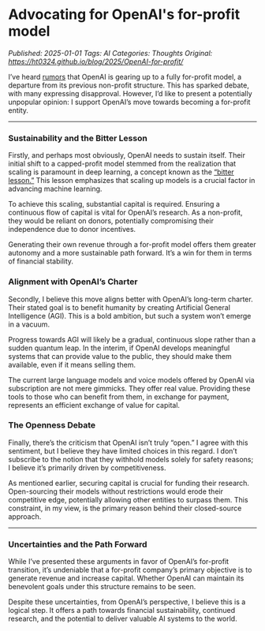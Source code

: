 # Advocating for OpenAI's for-profit model
_Published: 2025-01-01_
_Tags: AI_
_Categories: Thoughts_
_Original: https://ht0324.github.io/blog/2025/OpenAI-for-profit/_

<p>I’ve heard <a href="https://www.nytimes.com/2024/12/27/technology/openai-public-benefit-corporation.html">rumors</a> that OpenAI is gearing up to a fully for-profit model, a departure from its previous non-profit structure. This has sparked debate, with many expressing disapproval. However, I’d like to present a potentially unpopular opinion: I support OpenAI’s move towards becoming a for-profit entity.</p>

<hr />
<h3 id="sustainability-and-the-bitter-lesson">Sustainability and the Bitter Lesson</h3>

<p>Firstly, and perhaps most obviously, OpenAI needs to sustain itself. Their initial shift to a capped-profit model stemmed from the realization that scaling is paramount in deep learning, a concept known as the <a href="https://www.cs.utexas.edu/~eunsol/courses/data/bitter_lesson.pdf">“bitter lesson.”</a> This lesson emphasizes that scaling up models is a crucial factor in advancing machine learning.</p>

<p>To achieve this scaling, substantial capital is required. Ensuring a continuous flow of capital is vital for OpenAI’s research. As a non-profit, they would be reliant on donors, potentially compromising their independence due to donor incentives.</p>

<p>Generating their own revenue through a for-profit model offers them greater autonomy and a more sustainable path forward. It’s a win for them in terms of financial stability.</p>

<h3 id="alignment-with-openais-charter">Alignment with OpenAI’s Charter</h3>

<p>Secondly, I believe this move aligns better with OpenAI’s long-term charter. Their stated goal is to benefit humanity by creating Artificial General Intelligence (AGI). This is a bold ambition, but such a system won’t emerge in a vacuum.</p>

<p>Progress towards AGI will likely be a gradual, continuous slope rather than a sudden quantum leap. In the interim, if OpenAI develops meaningful systems that can provide value to the public, they should make them available, even if it means selling them.</p>

<p>The current large language models and voice models offered by OpenAI via subscription are not mere gimmicks. They offer real value. Providing these tools to those who can benefit from them, in exchange for payment, represents an efficient exchange of value for capital.</p>

<h3 id="the-openness-debate">The Openness Debate</h3>

<p>Finally, there’s the criticism that OpenAI isn’t truly “open.” I agree with this sentiment, but I believe they have limited choices in this regard. I don’t subscribe to the notion that they withhold models solely for safety reasons; I believe it’s primarily driven by competitiveness.</p>

<p>As mentioned earlier, securing capital is crucial for funding their research. Open-sourcing their models without restrictions would erode their competitive edge, potentially allowing other entities to surpass them. This constraint, in my view, is the primary reason behind their closed-source approach.</p>

<hr />
<h3 id="uncertainties-and-the-path-forward">Uncertainties and the Path Forward</h3>

<p>While I’ve presented these arguments in favor of OpenAI’s for-profit transition, it’s undeniable that a for-profit company’s primary objective is to generate revenue and increase capital. Whether OpenAI can maintain its benevolent goals under this structure remains to be seen.</p>

<p>Despite these uncertainties, from OpenAI’s perspective, I believe this is a logical step. It offers a path towards financial sustainability, continued research, and the potential to deliver valuable AI systems to the world.</p>

